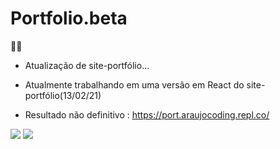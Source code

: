 # Portfolio.beta

🚧👷
- Atualização de site-portfólio... 

- Atualmente trabalhando em uma versão em React do site-portfólio(13/02/21)

- Resultado não definitivo : https://port.araujocoding.repl.co/


![](https://64.media.tumblr.com/94df85146f1f81aa2a47830d77c8c61c/876f6b3cae29e79f-b5/s2048x3072/413db8efea596330ed0ae8efd91f1f0907d307be.png)
![](https://64.media.tumblr.com/725e57c86233ebeb9a801e4b7f65bd7e/876f6b3cae29e79f-c0/s2048x3072/630288480e2408259d71f75cc1b2a7b9e7f69cd3.png)
